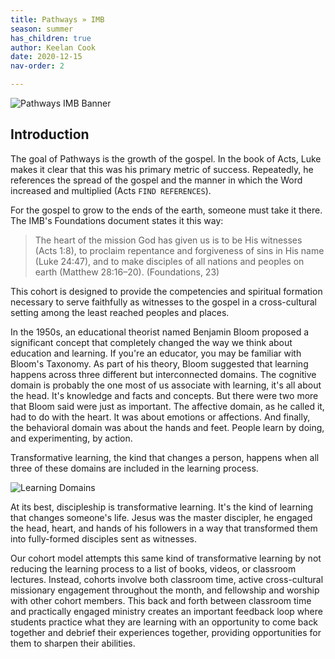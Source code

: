 ```yaml
---
title: Pathways » IMB
season: summer
has_children: true
author: Keelan Cook
date: 2020-12-15
nav-order: 2

---
```


![Pathways IMB Banner](https://i.imgur.com/aeVVD30.png)

## Introduction
The goal of Pathways is the growth of the gospel. In the book of Acts, Luke makes it clear that this was his primary metric of success. Repeatedly, he references the spread of the gospel and the manner in which the Word increased and multiplied (Acts `FIND REFERENCES`). 

For the gospel to grow to the ends of the earth, someone must take it there. The IMB's Foundations document states it this way: 

>The heart of the mission God has given us is to be His witnesses (Acts 1:8), to proclaim repentance and forgiveness of sins in His name (Luke 24:47), and to make disciples of all nations and peoples on earth (Matthew 28:16–20). (Foundations, 23)

This cohort is designed to provide the competencies and spiritual formation necessary to serve faithfully as witnesses to the gospel in a cross-cultural setting among the least reached peoples and places. 

In the 1950s, an educational theorist named Benjamin Bloom proposed a significant concept that completely changed the way we think about education and learning. If you're an educator, you may be familiar with Bloom's Taxonomy. As part of his theory, Bloom suggested that learning happens across three different but interconnected domains. The cognitive domain is probably the one most of us associate with learning, it's all about the head. It's knowledge and facts and concepts. But there were two more that Bloom said were just as important. The affective domain, as he called it, had to do with the heart. It was about emotions or affections. And finally, the behavioral domain was about the hands and feet. People learn by doing, and experimenting, by action.

Transformative learning, the kind that changes a person, happens when all three of these domains are included in the learning process.

![Learning Domains](https://i.imgur.com/Ft2l6cy.png)

At its best, discipleship is transformative learning. It's the kind of learning that changes someone's life. Jesus was the master discipler, he engaged the head, heart, and hands of his followers in a way that transformed them into fully-formed disciples sent as witnesses.

Our cohort model attempts this same kind of transformative learning by not reducing the learning process to a list of books, videos, or classroom lectures. Instead, cohorts involve both classroom time, active cross-cultural missionary engagement throughout the month, and fellowship and worship with other cohort members. This back and forth between classroom time and practically engaged ministry creates an important feedback loop where students practice what they are learning with an opportunity to come back together and debrief their experiences together, providing opportunities for them to sharpen their abilities.

<!--stackedit_data:
eyJoaXN0b3J5IjpbLTg0NTYzNDU5NiwtMTAzMDQ2MDEwMywtMT
kxMjQ5MzM2NSwtMTk5NTk3ODg2NywtMTIyNDc4NDQ4MCw0OTc2
MzM5NzQsLTMyNjgyMDU5Miw5NTA2OTQwNDQsNTk3NDM5Mzg4LC
0xNDMzMjU3NzEwLC0yMDk1NjI2NDA0LDIwOTcyMzM2NTUsMTk0
MzE5ODEwNywtMTQwOTY0MTM0OCw0NjM5Mjc1NjQsLTM3MzQxMD
YwLDE0ODQ1MDU5NTcsLTg0NjcwODczLC0yMTM3NDI3NTUyLC0x
NjU3OTEzMDEwXX0=
-->